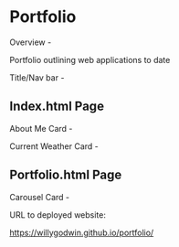 # Portfolio
Overview -

Portfolio outlining web applications to date


Title/Nav bar -

## Index.html Page

About Me Card -



Current Weather Card -


## Portfolio.html Page

Carousel Card -



URL to deployed website:

https://willygodwin.github.io/portfolio/
